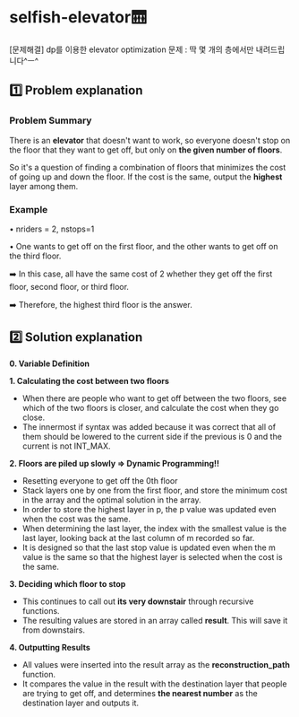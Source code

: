 # selfish-elevator🛗
[문제해결] dp를 이용한 elevator optimization 문제 : 딱 몇 개의 층에서만 내려드립니다^ㅡ^

## 1️⃣ Problem explanation
### Problem Summary

There is an **elevator** that doesn't want to work, so everyone doesn't stop on the floor that they want to get off, but only on **the given number of floors**. 

So it's a question of finding a combination of floors that minimizes the cost of going 
up and down the floor. If the cost is the same, output the **highest** layer among 
them.

### Example

• nriders = 2, nstops=1

• One wants to get off on the first floor, and the other wants to get off on the third 
floor.

➡️ In this case, all have the same cost of 2 whether they get off the first floor, 
second floor, or third floor. 

➡️ Therefore, the highest third floor is the answer.

## 2️⃣ Solution explanation
**0. Variable Definition**

**1. Calculating the cost between two floors**

  - When there are people who want to get off between the two floors, see which of the two floors is closer, and calculate the cost when they go close.
  - The innermost if syntax was added because it was correct that all of them should be lowered to the current side if the previous is 0 and the current is not INT_MAX.
  
**2. Floors are piled up slowly => Dynamic Programming!!**
  - Resetting everyone to get off the 0th floor
  - Stack layers one by one from the first floor, and store the minimum cost in the array and the optimal solution in the array.
  - In order to store the highest layer in p, the p value was updated even when the cost was the same.
  - When determining the last layer, the index with the smallest value is the last layer, looking back at the last column of m recorded so far.
  - It is designed so that the last stop value is updated even when the m value is the same so that the highest layer is selected when the cost is the same.

**3. Deciding which floor to stop**
  - This continues to call out **its very downstair** through recursive functions.
  - The resulting values are stored in an array called **result**. This will save it from downstairs.

**4. Outputting Results**
  - All values were inserted into the result array as the **reconstruction_path** function.
  - It compares the value in the result with the destination layer that people are trying to get off, and determines **the nearest number** as the destination layer and outputs it.
